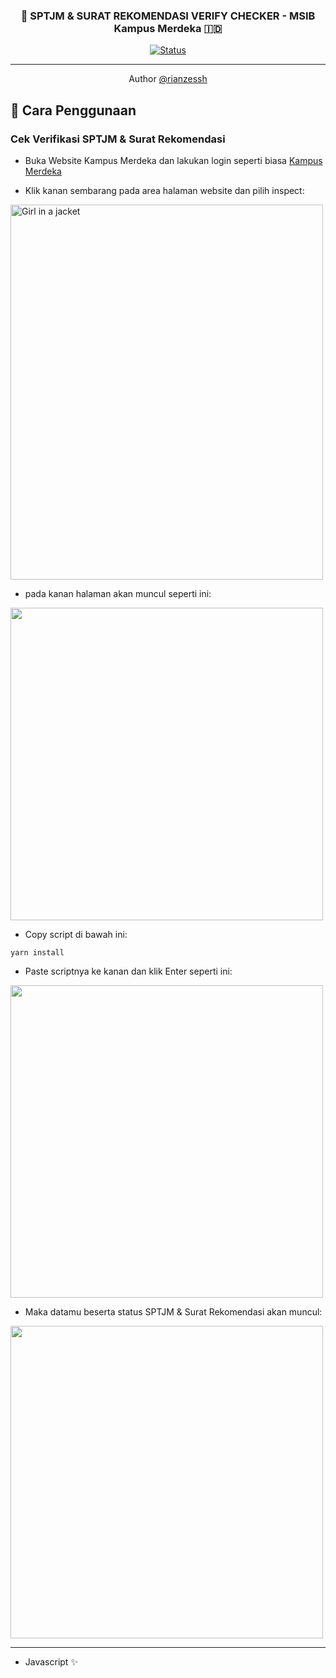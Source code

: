 
<h3 align="center">🤖 SPTJM & SURAT REKOMENDASI VERIFY CHECKER - MSIB Kampus Merdeka 🇮🇩</h3>

<div align="center">

[![Status](https://img.shields.io/badge/status-active-success.svg)]()

</div>

---

<p align="center">  Author <a href="https://github.com/rahmatrians">@rianzessh</a>
    <br> 
</p>




## 🏁 Cara Penggunaan <a name = "getting_started"></a>

### Cek Verifikasi SPTJM & Surat Rekomendasi

- Buka Website Kampus Merdeka dan lakukan login seperti biasa <a href="https://kampusmerdeka.kemdikbud.go.id">Kampus Merdeka</a>


- Klik kanan sembarang pada area halaman website dan pilih inspect:
<img src="https://i.ibb.co/8zhpTBt/Screenshot-2023-01-30-at-20-07-11.png" alt="Girl in a jacket" width="500" height="600">

- pada kanan halaman akan muncul seperti ini:
<img src="https://ibb.co/rbWSTtN" style="width:500px">


- Copy script di bawah ini:
```
yarn install
```


- Paste scriptnya ke kanan dan klik Enter seperti ini:
<img src="https://ibb.co/rbWSTtN" style="width:500px">

- Maka datamu beserta status SPTJM & Surat Rekomendasi akan muncul:
<img src="https://ibb.co/rbWSTtN" style="width:500px">

---


- Javascript ✨

